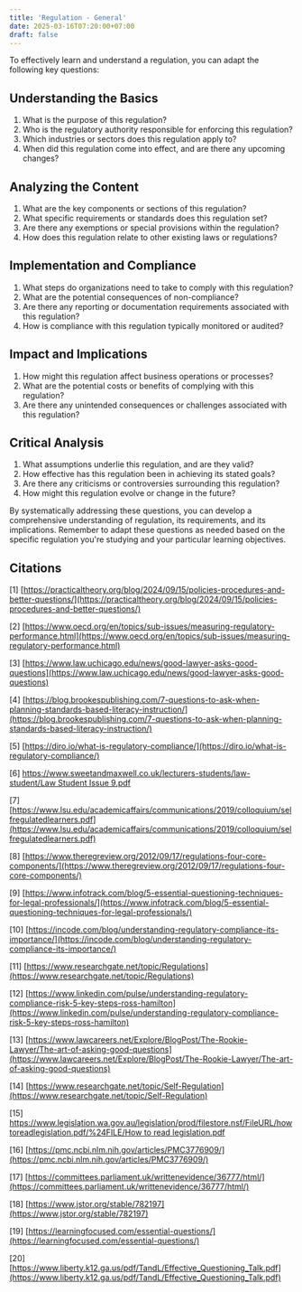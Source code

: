 ```yaml
---
title: 'Regulation - General'
date: 2025-03-16T07:20:00+07:00
draft: false
---
```


To effectively learn and understand a regulation, you can adapt the following key questions:

## Understanding the Basics

1. What is the purpose of this regulation?
2. Who is the regulatory authority responsible for enforcing this regulation?
3. Which industries or sectors does this regulation apply to?
4. When did this regulation come into effect, and are there any upcoming changes?

## Analyzing the Content

1. What are the key components or sections of this regulation?
2. What specific requirements or standards does this regulation set?
3. Are there any exemptions or special provisions within the regulation?
4. How does this regulation relate to other existing laws or regulations?

## Implementation and Compliance

1. What steps do organizations need to take to comply with this regulation?
2. What are the potential consequences of non-compliance?
3. Are there any reporting or documentation requirements associated with this regulation?
4. How is compliance with this regulation typically monitored or audited?

## Impact and Implications

1. How might this regulation affect business operations or processes?
2. What are the potential costs or benefits of complying with this regulation?
3. Are there any unintended consequences or challenges associated with this regulation?

## Critical Analysis

1. What assumptions underlie this regulation, and are they valid?
2. How effective has this regulation been in achieving its stated goals?
3. Are there any criticisms or controversies surrounding this regulation?
4. How might this regulation evolve or change in the future?

By systematically addressing these questions, you can develop a comprehensive understanding of regulation, its requirements, and its implications. Remember to adapt these questions as needed based on the specific regulation you're studying and your particular learning objectives.

## Citations

[1] [https://practicaltheory.org/blog/2024/09/15/policies-procedures-and-better-questions/](https://practicaltheory.org/blog/2024/09/15/policies-procedures-and-better-questions/)

[2] [https://www.oecd.org/en/topics/sub-issues/measuring-regulatory-performance.html](https://www.oecd.org/en/topics/sub-issues/measuring-regulatory-performance.html)

[3] [https://www.law.uchicago.edu/news/good-lawyer-asks-good-questions](https://www.law.uchicago.edu/news/good-lawyer-asks-good-questions)

[4] [https://blog.brookespublishing.com/7-questions-to-ask-when-planning-standards-based-literacy-instruction/](https://blog.brookespublishing.com/7-questions-to-ask-when-planning-standards-based-literacy-instruction/)

[5] [https://diro.io/what-is-regulatory-compliance/](https://diro.io/what-is-regulatory-compliance/)

[6] [https://www.sweetandmaxwell.co.uk/lecturers-students/law-student/Law Student Issue 9.pdf](https://www.sweetandmaxwell.co.uk/lecturers-students/law-student/Law%20Student%20Issue%209.pdf)

[7] [https://www.lsu.edu/academicaffairs/communications/2019/colloquium/selfregulatedlearners.pdf](https://www.lsu.edu/academicaffairs/communications/2019/colloquium/selfregulatedlearners.pdf)

[8] [https://www.theregreview.org/2012/09/17/regulations-four-core-components/](https://www.theregreview.org/2012/09/17/regulations-four-core-components/)

[9] [https://www.infotrack.com/blog/5-essential-questioning-techniques-for-legal-professionals/](https://www.infotrack.com/blog/5-essential-questioning-techniques-for-legal-professionals/)

[10] [https://incode.com/blog/understanding-regulatory-compliance-its-importance/](https://incode.com/blog/understanding-regulatory-compliance-its-importance/)

[11] [https://www.researchgate.net/topic/Regulations](https://www.researchgate.net/topic/Regulations)

[12] [https://www.linkedin.com/pulse/understanding-regulatory-compliance-risk-5-key-steps-ross-hamilton](https://www.linkedin.com/pulse/understanding-regulatory-compliance-risk-5-key-steps-ross-hamilton)

[13] [https://www.lawcareers.net/Explore/BlogPost/The-Rookie-Lawyer/The-art-of-asking-good-questions](https://www.lawcareers.net/Explore/BlogPost/The-Rookie-Lawyer/The-art-of-asking-good-questions)

[14] [https://www.researchgate.net/topic/Self-Regulation](https://www.researchgate.net/topic/Self-Regulation)

[15] [https://www.legislation.wa.gov.au/legislation/prod/filestore.nsf/FileURL/howtoreadlegislation.pdf/%24FILE/How to read legislation.pdf](https://www.legislation.wa.gov.au/legislation/prod/filestore.nsf/FileURL/howtoreadlegislation.pdf/%24FILE/How%20to%20read%20legislation.pdf)

[16] [https://pmc.ncbi.nlm.nih.gov/articles/PMC3776909/](https://pmc.ncbi.nlm.nih.gov/articles/PMC3776909/)

[17] [https://committees.parliament.uk/writtenevidence/36777/html/](https://committees.parliament.uk/writtenevidence/36777/html/)

[18] [https://www.jstor.org/stable/782197](https://www.jstor.org/stable/782197)

[19] [https://learningfocused.com/essential-questions/](https://learningfocused.com/essential-questions/)

[20] [https://www.liberty.k12.ga.us/pdf/TandL/Effective_Questioning_Talk.pdf](https://www.liberty.k12.ga.us/pdf/TandL/Effective_Questioning_Talk.pdf)
